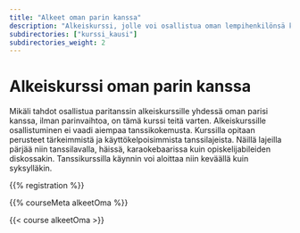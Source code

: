 ```yaml
---
title: "Alkeet oman parin kanssa"
description: "Alkeiskurssi, jolle voi osallistua oman lempihenkilönsä kanssa."
subdirectories: ["kurssi_kausi"]
subdirectories_weight: 2
---
```

# Alkeiskurssi oman parin kanssa
Mikäli tahdot osallistua paritanssin alkeiskurssille yhdessä oman parisi kanssa, ilman parinvaihtoa, on tämä kurssi teitä varten. Alkeiskurssille osallistuminen ei vaadi aiempaa tanssikokemusta. Kurssilla opitaan perusteet tärkeimmistä ja käyttökelpoisimmista tanssilajeista. Näillä lajeilla pärjää niin tanssilavalla, häissä, karaokebaarissa kuin opiskelijabileiden diskossakin. Tanssikurssilla käynnin voi aloittaa niin keväällä kuin syksylläkin. 

<!-- layouts/shortcodes/registration.html -->
{{% registration %}}

{{% courseMeta alkeetOma %}}

<!-- Kurssiaikataulu ja lajit -->
{{< course alkeetOma >}}
